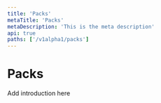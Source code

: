 ```yaml
---
title: 'Packs'
metaTitle: 'Packs'
metaDescription: 'This is the meta description'
api: true
paths: ['/v1alpha1/packs']
---
```


# Packs

Add introduction here
